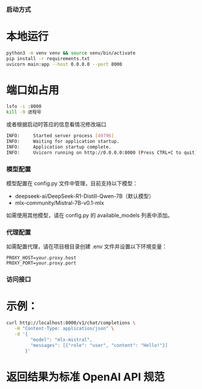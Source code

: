 ### 启动方式 ###
# 本地运行
```bash
python3 -m venv venv && source venv/bin/activate
pip install -r requirements.txt
uvicorn main:app --host 0.0.0.0 --port 8000
```

# 端口如占用
```bash
lsfo -i :8000
kill -9 进程号
```
或者根据启动时答应的信息看情况修改端口
```bash
INFO:     Started server process [49796]
INFO:     Waiting for application startup.
INFO:     Application startup complete.
INFO:     Uvicorn running on http://0.0.0.0:8000 (Press CTRL+C to quit)
```

### 模型配置 ###
模型配置在 config.py 文件中管理，目前支持以下模型：
- deepseek-ai/DeepSeek-R1-Distill-Qwen-7B（默认模型）
- mlx-community/Mistral-7B-v0.1-mlx

如需使用其他模型，请在 config.py 的 available_models 列表中添加。

### 代理配置 ###
如需配置代理，请在项目根目录创建 .env 文件并设置以下环境变量：
```env
PROXY_HOST=your.proxy.host
PROXY_PORT=your.proxy.port
```

### 访问接口 ###

# 示例：
```bash
curl http://localhost:8000/v1/chat/completions \
   -H "Content-Type: application/json" \
   -d '{
         "model": "mlx-mistral",
         "messages": [{"role": "user", "content": "Hello!"}]
       }'
```
# 返回结果为标准 OpenAI API 规范